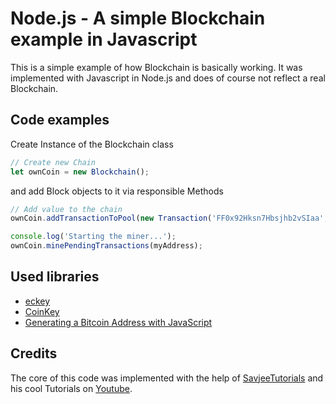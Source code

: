 # Node.js - A simple Blockchain example in Javascript

This is a simple example of how Blockchain is basically working.
It was implemented with Javascript in Node.js and does of course not reflect a real Blockchain.


## Code examples

Create Instance of the Blockchain class

```javascript
// Create new Chain
let ownCoin = new Blockchain();
```
and add Block objects to it via responsible Methods

```javascript
// Add value to the chain
ownCoin.addTransactionToPool(new Transaction('FF0x92Hksn7Hbsjhb2vSIaa', 'FF0x09jDbnkai2hULVlskjj', '0.5'));

console.log('Starting the miner...');
ownCoin.minePendingTransactions(myAddress);
```

## Used libraries

* [eckey](http://cryptocoinjs.com/modules/currency/eckey/)
* [CoinKey](https://github.com/cryptocoinjs/coinkey)
* [Generating a Bitcoin Address with JavaScript](http://procbits.com/2013/08/27/generating-a-bitcoin-address-with-javascript)

## Credits

The core of this code was implemented with the help of [SavjeeTutorials](https://github.com/SavjeeTutorials/SavjeeCoin) and his cool Tutorials on [Youtube](https://www.youtube.com/watch?v=zVqczFZr124&list=PLzvRQMJ9HDiTqZmbtFisdXFxul5k0F-Q4).

